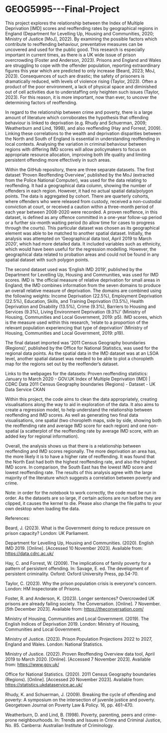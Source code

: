 # GEOG5995---Final-Project

This project explores the relationship between the Index of Multiple Deprivation [IMD] scores and reoffending rates by geographical regions in England (Department for Levelling Up, Housing and Communities, 2020; Ministry of Justice [MoJ], 2022). By examining the possible factors which contribute to reoffending behaviour, preventative measures can be uncovered and used for the public good. This research is especially important in current times, as there is a UK wide issue of prison overcrowding (Foster and Anderson, 2023). Prisons and England and Wales are struggling to cope with the offender population, reporting extraordinary figures this year which are predicted to only increase (Beard, 2023; MoJ, 2023). Consequences of such are drastic; the safety of prisoners is dramatically reduced, with levels of violence rising (Taylor, 2023). Often a product of the poor environment, a lack of physical space and diminished out of cell activities due to understaffing only heighten such issues (Taylor, 2023). For this reason, it is more important, now than ever, to uncover the determining factors of reoffending. 
 
In regard to the relationship between crime and poverty, there is a large amount of literature which corroborates the hypothesis that offending behaviour is linked to deprivation (e.g. Rhudy and Schuerman, 2009; Weatherburn and Lind, 1998), and also reoffending (Hay and Forrest, 2009). Linking these correlations to the wealth and deprivation disparities between the North and South of England is essential in understanding reoffending in local contexts. Analysing the variation in criminal behaviour between regions with differing IMD scores will allow policymakers to focus on appropriate resource allocation, improving both life quality and limiting persistent offending more effectively in such areas. 
 
Within the GitHub repository, there are three separate datasets. The first dataset ‘Proven Reoffending Overview’, published by the MoJ (extracted from the Police National Computer), was used for the data relating to reoffending. It had a geographical data column, showing the number of offenders in each region. However, it had no actual spatial data/polygon points. The data is aggregated by cohort. There are quarterly cohorts, where offenders who were released from custody, received a non-custodial conviction at court, or received a caution within a three-month period of each year between 2008-2020 were recorded. A proven reoffence, in this dataset, is defined as any offence committed in a one-year follow-up period or a further six-month waiting period (to allow time for cases to progress through the courts). This particular dataset was chosen as its geographical element was able to be matched to another spatial dataset. Initially, the analysis was attempted on ‘Geographical data tool, April 2019 to March 2020’, which had more detailed data. It included variables such as ethnicity, which would have been useful for the regression modelling. However, the geographical data related to probation areas and could not be found in any spatial dataset with such polygon points.
 
The second dataset used was ‘English IMD 2019’, published by the Department for Levelling Up, Housing and Communities, was used for IMD scores. IMD is ‘the official measure of relative deprivation for small areas in England; the IMD combines information from the seven domains to produce an overall relative measure of deprivation. The domains are combined using the following weights: Income Deprivation (22.5%), Employment Deprivation (22.5%), Education, Skills, and Training Deprivation (13.5%), Health Deprivation and Disability (13.5%), Crime (9.3%), Barriers to Housing and Services (9.3%), Living Environment Deprivation (9.3%)’ (Ministry of Housing, Communities and Local Government, 2019: p5). IMD scores, which is the measure used within this research, ‘relate to a proportion of the relevant population experiencing that type of deprivation’ (Ministry of Housing, Communities and Local Government, 2019: p19). 
 
The final dataset imported was ‘2011 Census Geography boundaries (Regions)’, published by the Office for National Statistics, was used for the regional data points. As the spatial data in the IMD dataset was at an LSOA level, another spatial dataset was needed to be able to plot a choropleth map for the regions set out by the reoffender’s dataset.
 
Links to the webpages for the datasets:
Proven reoffending statistics: January to March 2020 - GOV.UK 
Index of Multiple Deprivation (IMD) | CDRC Data 
2011 Census Geography boundaries (Regions) - Dataset - UK Data Service CKAN 
 
Within this project, the code aims to clean the data appropriately, creating visualisations along the way to aid in exploration of the data. It also aims to create a regression model, to help understand the relationship between reoffending and IMD scores. As well as generating two final data visualisations, one spatial (two choropleth maps, side by side, showing both the reoffending rate and average IMD score for each region) and one non-spatial (a scatterplot of the reoffending rate by average IMD score, with an added key for regional information).
 
Overall, the analysis shows us that there is a relationship between reoffending and IMD scores regionally. The more deprivation an area has, the more likely it is to have a higher rate of reoffending. It was found that the North East had both the highest reoffending rate, and also the highest IMD score. In comparison, the South East has the lowest IMD score and lowest reoffending rate. The results of this analysis agree with the large majority of the literature which suggests a correlation between poverty and crime.
 
Note: in order for the notebook to work correctly, the code must be run in order. As the datasets are so large, if certain actions are run before they are clipped, it causes the kernel to die. Please also change the file paths to your own desktop when loading the data. 
 
References:
 
Beard, J. (2023). What is the Government doing to reduce pressure on prison capacity? London: UK Parliament. 
 
Department for Levelling Up, Housing and Communities. (2020). English IMD 2019. [Online]. [Accessed 10 November 2023]. Available from: https://data.cdrc.ac.uk/ 
 
Hay, C. and Forrest, W. (2009). The implications of family poverty for a pattern of persistent offending. In: Savage, E. ed. The development of persistent criminality. Oxford: Oxford University Press, pp.54-70.
 
Taylor, C. (2023). Why the prison population crisis is everyone's concern. London: HM Inspectorate of Prisons.
 
Foster, R. and Anderson, K. (2023). Longer sentences? Overcrowded UK prisons are already failing society. The Conversation. [Online]. 7 November. [5th December 2023]. Available from: https://theconversation.com/ 
 
Ministry of Housing, Communities and Local Government. (2019). The English Indices of Deprivation 2019. London: Ministry of Housing, Communities and Local Government. 
 
Ministry of Justice. (2023). Prison Population Projections 2022 to 2027, England and Wales. London: National Statistics.
 
Ministry of Justice. (2022). Proven Reoffending Overview data tool, April 2019 to March 2020. [Online]. [Accessed 7 November 2023]. Available from: https://www.gov.uk/
 
Office for National Statistics. (2020). 2011 Census Geography boundaries (Regions). [Online]. [Accessed 20 November 2023]. Available from: https://statistics.ukdataservice.ac.uk/ 
 
Rhudy, K. and Schuerman, J. (2009). Breaking the cycle of offending and poverty: A symposium on the intersection of juvenile justice and poverty. Georgetown Journal on Poverty Law & Policy. 16, pp. 461-470.

Weatherburn, D. and Lind, B. (1998). Poverty, parenting, peers and crime-prone neighbourhoods. In: Trends and Issues in Crime and Criminal Justice, No. 85. Canberra: Australian Institute of Criminology.
